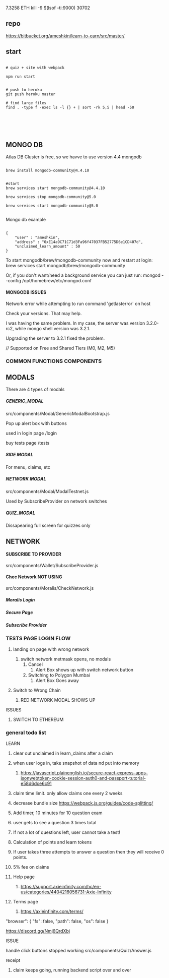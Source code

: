 7.3258
ETH
kill -9 $(lsof -ti:9000)
30702
## repo

https://bitbucket.org/ameshkin/learn-to-earn/src/master/


## start

```

# quiz + site with webpack

npm run start


# push to heroku
git push heroku master

# find large files
find . -type f -exec ls -l {} + | sort -rk 5,5 | head -50



  
  

```


## MONGO DB
Atlas DB Cluster is free, so we havve to use version 4.4 mongodb

```shell

brew install mongodb-community@4.4.10


#start
brew services start mongodb-community@4.4.10

brew services stop mongodb-community@5.0

brew services start mongodb-community@5.0


```


Mongo db example
```

{
    "user" : "ameshkin",
    "address" : "0xE14a9C71C71d3Fa96f47037FB52775D6e1CD407d",
    "unclaimed_learn_amount" : 50
}

```



To start mongodb/brew/mongodb-community now and restart at login:
brew services start mongodb/brew/mongodb-community

Or, if you don't want/need a background service you can just run:
mongod --config /opt/homebrew/etc/mongod.conf


#### MONGODB ISSUES

Network error while attempting to run command 'getlasterror' on host


Check your versions. That may help.

I was having the same problem. In my case, the server was version 3.2.0-rc2, while mongo shell version was 3.2.1.

Upgrading the server to 3.2.1 fixed the problem.

// Supported on Free and Shared Tiers (M0, M2, M5)




### COMMON FUNCTIONS COMPONENTS




## MODALS
There are 4 types of modals

##### GENERIC_MODAL
src/components/Modal/GenericModalBootstrap.js

Pop up alert box with buttons

used in login page
/login

buy tests page
/tests




##### SIDE MODAL
For menu, claims, etc

##### NETWORK MODAL
src/components/Modal/ModalTestnet.js

Used by SubscribeProvider on network switches


##### QUIZ_MODAL
Dissapearing full screen for quizzes only


## NETWORK

#### SUBSCRIBE TO PROVIDER
src/components/Wallet/SubscribeProvider.js


#### Chec Network NOT USING
src/components/Moralis/CheckNetwork.js


##### Moralis Login

##### Secure Page

##### Subscribe Provider



### TESTS PAGE LOGIN FLOW

1. landing on page with wrong network
   1. switch network metmask opens, no modals
      1. Cancel
         1. Alert Box shows up with switch network button
      2. Switching to Polygon Mumbai
         1. Alert Box Goes away

2. Switch to Wrong Chain
   1. RED NETWORK MODAL SHOWS UP      



ISSUES

1. SWITCH TO ETHEREUM

### general todo list
LEARN

1. clear out unclaimed in learn_claims after a claim

2. when user logs in, take snapshot of data nd put into memory
   1. https://javascript.plainenglish.io/secure-react-express-apps-jsonwebtoken-cookie-session-auth0-and-passport-tutorial-e58d6dce6c91

3. claim time limit. only allow claims one every 2 weeks
4. decrease bundle size
https://webpack.js.org/guides/code-splitting/

5. Add timer, 10 minutes for 10 question exam
6. user gets to see a question 3 times total
7. If not a lot of questions left, user cannot take a test!


4. Calculation of points and learn tokens
5. If user takes three attempts to answer a question then they will receive 0 points.

7. 5% fee on claims
8. Help page
    1. https://support.axieinfinity.com/hc/en-us/categories/4404216056731-Axie-Infinity
9. Terms page
    1. https://axieinfinity.com/terms/

"browser": {
"fs": false,
"path": false,
"os": false
}

https://discord.gg/Nmj6QrdXbj



ISSUE

handle click buttons stopped working
src/components/Quiz/Answer.js

receipt
1. claim keeps going, running backend script over and over
